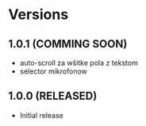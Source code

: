 # Versions

## 1.0.1 (COMMING SOON)

- auto-scroll za wšitke pola z tekstom
- selector mikrofonow

## 1.0.0 (RELEASED)

- Initial release
